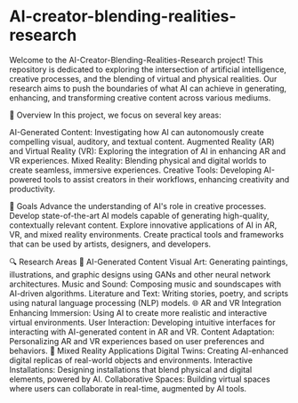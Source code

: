# AI-creator-blending-realities-research

Welcome to the AI-Creator-Blending-Realities-Research project! This repository is dedicated to exploring the intersection of artificial intelligence, creative processes, and the blending of virtual and physical realities. Our research aims to push the boundaries of what AI can achieve in generating, enhancing, and transforming creative content across various mediums.

📝 Overview
In this project, we focus on several key areas:

AI-Generated Content: Investigating how AI can autonomously create compelling visual, auditory, and textual content.
Augmented Reality (AR) and Virtual Reality (VR): Exploring the integration of AI in enhancing AR and VR experiences.
Mixed Reality: Blending physical and digital worlds to create seamless, immersive experiences.
Creative Tools: Developing AI-powered tools to assist creators in their workflows, enhancing creativity and productivity.

🎯 Goals
Advance the understanding of AI's role in creative processes.
Develop state-of-the-art AI models capable of generating high-quality, contextually relevant content.
Explore innovative applications of AI in AR, VR, and mixed reality environments.
Create practical tools and frameworks that can be used by artists, designers, and developers.

🔍 Research Areas
🎨 AI-Generated Content
Visual Art: Generating paintings, illustrations, and graphic designs using GANs and other neural network architectures.
Music and Sound: Composing music and soundscapes with AI-driven algorithms.
Literature and Text: Writing stories, poetry, and scripts using natural language processing (NLP) models.
🌐 AR and VR Integration
Enhancing Immersion: Using AI to create more realistic and interactive virtual environments.
User Interaction: Developing intuitive interfaces for interacting with AI-generated content in AR and VR.
Content Adaptation: Personalizing AR and VR experiences based on user preferences and behaviors.
🧩 Mixed Reality Applications
Digital Twins: Creating AI-enhanced digital replicas of real-world objects and environments.
Interactive Installations: Designing installations that blend physical and digital elements, powered by AI.
Collaborative Spaces: Building virtual spaces where users can collaborate in real-time, augmented by AI tools.
